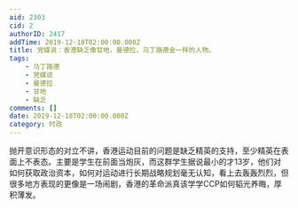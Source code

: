 ```yaml
---
aid: 2303
cid: 2
authorID: 2417
addTime: 2019-12-18T02:00:00.000Z
title: 党媒说：香港缺乏像甘地，曼德拉，马丁路德金一样的人物。
tags:
    - 马丁路德
    - 党媒说
    - 曼德拉
    - 甘地
    - 缺乏
comments: []
date: 2019-12-18T02:00:00.000Z
category: 时政
---
```


抛开意识形态的对立不讲，香港运动目前的问题是缺乏精英的支持，至少精英在表面上不表态。主要是学生在前面当炮灰，而这群学生据说最小的才13岁，他们对如何获取政治资本，如何对运动进行长期战略规划毫无认知，看上去轰轰烈烈，但很多地方表现的更像是一场闹剧，香港的革命派真该学学CCP如何韬光养晦，厚积薄发。
